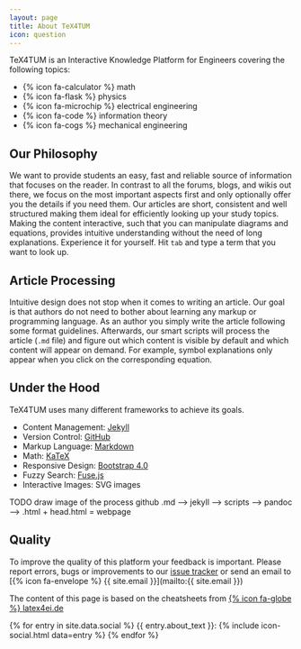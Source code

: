 ```yaml
---
layout: page
title: About TeX4TUM
icon: question
---
```

<p class="lead">
TeX4TUM is an Interactive Knowledge Platform for Engineers covering the following topics:

* {% icon fa-calculator %} math
* {% icon fa-flask %} physics
* {% icon fa-microchip %} electrical engineering
* {% icon fa-code %} information theory
* {% icon fa-cogs %} mechanical engineering
</p>

## Our Philosophy
We want to provide students an easy, fast and reliable source of information that focuses on the reader. In contrast to all the forums, blogs, and wikis out there, we focus on the most important aspects first and only optionally offer you the details if you need them. Our articles are short, consistent and well structured making them ideal for efficiently looking up your study topics. 
Making the content interactive, such that you can manipulate diagrams and equations, provides intuitive understanding without the need of long explanations.
Experience it for yourself. Hit `tab` and type a term that you want to look up.



## Article Processing
Intuitive design does not stop when it comes to writing an article. Our goal is that authors do not need to bother about learning any markup or programming language. 
As an author you simply write the article following some format guidelines. Afterwards, our smart scripts will process the article (`.md` file) and figure out which content is visible by default and which content will appear on demand. For example, symbol explanations only appear when you click on the corresponding equation.



## Under the Hood
TeX4TUM uses many different frameworks to achieve its goals.

* Content Management: [Jekyll](https://jekyllrb.com/)
* Version Control: [GitHub](https://github.com/latex4ei/tex4tum)
* Markup Language: [Markdown](http://markdown.de/)
* Math: [KaTeX](https://khan.github.io/KaTeX/) 
* Responsive Design: [Bootstrap 4.0](http://getbootstrap.com/) 
* Fuzzy Search: [Fuse.js](http://fusejs.io/) 
* Interactive Images: SVG images


TODO draw image of the process github .md --> jekyll --> scripts --> pandoc --> .html + head.html = webpage




## Quality
To improve the quality of this platform your feedback is important. Please report errors, bugs or improvements to our [issue tracker](https://github.com/latex4ei/tex4tum/issues) or send an email to [{% icon fa-envelope %} {{ site.email }}](mailto:{{ site.email }})

The content of this page is based on the cheatsheets from [{% icon fa-globe %} latex4ei.de](http://latex4ei.de)

{% for entry in site.data.social %}
  {{ entry.about_text }}: {% include icon-social.html data=entry %}
{% endfor %}
